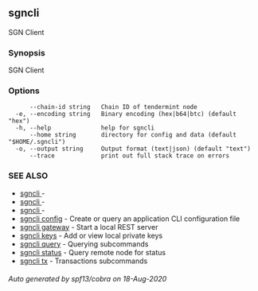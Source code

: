 ## sgncli

SGN Client

### Synopsis

SGN Client

### Options

```
      --chain-id string   Chain ID of tendermint node
  -e, --encoding string   Binary encoding (hex|b64|btc) (default "hex")
  -h, --help              help for sgncli
      --home string       directory for config and data (default "$HOME/.sgncli")
  -o, --output string     Output format (text|json) (default "text")
      --trace             print out full stack trace on errors
```

### SEE ALSO

* [sgncli ](sgncli_.md)	 - 
* [sgncli ](sgncli_.md)	 - 
* [sgncli ](sgncli_.md)	 - 
* [sgncli config](sgncli_config.md)	 - Create or query an application CLI configuration file
* [sgncli gateway](sgncli_gateway.md)	 - Start a local REST server
* [sgncli keys](sgncli_keys.md)	 - Add or view local private keys
* [sgncli query](sgncli_query.md)	 - Querying subcommands
* [sgncli status](sgncli_status.md)	 - Query remote node for status
* [sgncli tx](sgncli_tx.md)	 - Transactions subcommands

###### Auto generated by spf13/cobra on 18-Aug-2020
